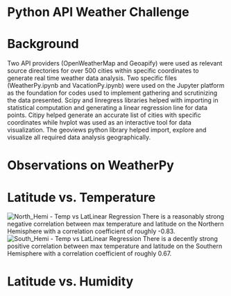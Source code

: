 # Python API Weather Challenge
# Background
Two API providers (OpenWeatherMap and Geoapify) were used as relevant source directories for over 500 cities within specific coordinates to generate real time weather data analysis. Two specific files (WeatherPy.ipynb and VacationPy.ipynb) were used on the Jupyter platform as the foundation for codes used to implement gathering and scrutinizing the data presented. Scipy and linregress libraries helped with importing in statistical computation and generating a linear regression line for data points. Citipy helped generate an accurate list of cities with specific coordinates while hvplot was used as an interactive tool for data visualization. The geoviews python library helped import, explore and visualize all required data analysis geographically.

# Observations on WeatherPy
# Latitude vs. Temperature
![North_Hemi - Temp vs  LatLinear Regression](https://github.com/faceadversity/python-api-challenge/assets/137361966/78e7284f-c78c-4176-9944-b2c2ea14b35d)
There is a reasonably strong negative correlation between max temperature and latitude on the Northern Hemisphere with a correlation coefficient of roughly -0.83.
![South_Hemi - Temp vs  LatLinear Regression](https://github.com/faceadversity/python-api-challenge/assets/137361966/ac756768-355a-4761-b0c7-487390bb9be6)
There is a decently strong positive correlation between max temperature and latitude on the Southern Hemisphere with a correlation coefficient of roughly 0.67.

# Latitude vs. Humidity
